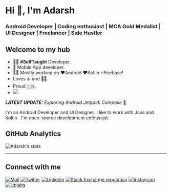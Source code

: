 <h1>Hi 👋, I'm Adarsh</h1>

<h3>Android Developer | Coding enthusiast | MCA Gold Medalist | UI Designer | Freelancer | Side Hustler</h3>

## Welcome to my hub
 
- 👨‍💻 **#SelfTaught** Developer.
- 📱 Mobile App developer.
- 👨‍💻 Mostly working on ❤️Android ❤️Kotlin 🔥Firebase!
- Loves ✈️ and 👨‍💻.
- Proud 🇮🇳.
- ![](https://komarev.com/ghpvc/?username=sahuadarsh0) <!-- Profile View Counter-->

_**LATEST UPDATE:**_ _Exploring Android Jetpack Compose_ 🥽.

I'm an Android Developer and UI Designer. I like to work with Java and Koltin .
I'm open-source development enthusiast. 

## GitHub Analytics

![Adarsh's stats](https://github-readme-stats.vercel.app/api?username=sahuadarsh0&show_icons=true&theme=dark&include_all_commits=true&count_private=true)
 
---

## Connect with me 

[![Mail](https://img.shields.io/badge/-Say%20Hi!-black?style=for-the-badge&logo=gmail)](mailto:sahuadarsh0@gmail.com)
[![Twitter](https://img.shields.io/badge/-Twitter-black?style=for-the-badge&logo=twitter)](https://twitter.com/sahuadarsh0)
[![Linkedin](https://img.shields.io/badge/-LinkedIn-black?style=for-the-badge&logo=Linkedin&logoColor=blue)](https://www.linkedin.com/in/sahuadarsh0/)
[![Stack Exchange reputation](https://img.shields.io/stackexchange/stackoverflow/r/11467234?color=black&logo=stackoverflow&style=for-the-badge)](https://stackoverflow.com/users/11467234/adarsh-sahu)
[![Instagram](https://img.shields.io/badge/-Instagram-black?style=for-the-badge&logo=instagram)](https://instagram.com/sahuadarsh0/)
[![Uplabs](https://img.shields.io/badge/-Uplabs-black?style=for-the-badge&logo=Uplabs&logoColor=violet)](https://www.uplabs.com/sahuadarsh0)
